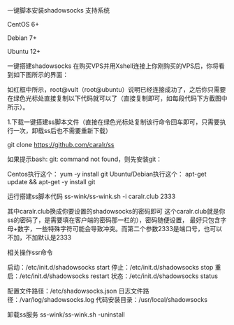 一键脚本安装shadowsocks
支持系统

CentOS 6+

Debian 7+

Ubuntu 12+

一键搭建shadowsocks
在购买VPS并用Xshell连接上你刚购买的VPS后，你将看到如下图所示的界面：

如红框中所示，root@vult（root@ubuntu）说明已经连接成功了，之后你只需要在绿色光标处直接复制以下代码就可以了（直接复制即可，如每段代码下方截图中所示）。

1.下载一键搭建ss脚本文件（直接在绿色光标处复制该行命令回车即可，只需要执行一次，卸载ss后也不需要重新下载）


git clone https://github.com/caralr/ss

如果提示bash: git: command not found，则先安装git：


Centos执行这个： yum -y install git
Ubuntu/Debian执行这个： apt-get update && apt-get -y install git

运行搭建ss脚本代码
ss-wink/ss-wink.sh -i caralr.club 2333

其中caralr.club换成你要设置的shadowsocks的密码即可 
这个caralr.club就是你ss的密码了，是需要填在客户端的密码那一栏的），密码随便设置，
最好只包含字母+数字，一些特殊字符可能会导致冲突。而第二个参数2333是端口号，也可以不加，不加默认是2333

相关操作ssr命令

启动：/etc/init.d/shadowsocks start
停止：/etc/init.d/shadowsocks stop
重启：/etc/init.d/shadowsocks restart
状态：/etc/init.d/shadowsocks status

配置文件路径：/etc/shadowsocks.json
日志文件路径：/var/log/shadowsocks.log
代码安装目录：/usr/local/shadowsocks


卸载ss服务
ss-wink/ss-wink.sh -uninstall

